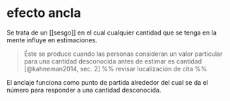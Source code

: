 # efecto ancla
Se trata de un [[sesgo]] en el cual cualquier cantidad que se tenga en la mente influye en estimaciones.

>Éste se produce cuando las personas consideran un valor particular para una cantidad desconocida antes de estimar es cantidad [@kahneman2014, sec. 2] %% revisar localización de cita %%

El anclaje funciona como punto de partida alrededor del cual se da el número para responder a una cantidad desconocida.